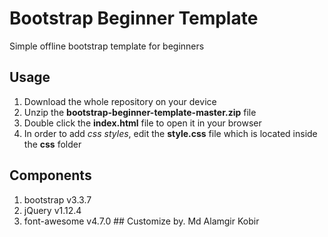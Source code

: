 # Bootstrap Beginner Template
Simple offline bootstrap template for beginners
## Usage
1. Download the whole repository on your device
2. Unzip the <b>bootstrap-beginner-template-master.zip</b> file
3. Double click the <b>index.html</b> file to open it in your browser
4. In order to add <i>css styles</i>, edit the <b>style.css</b> file which is located inside the <b>css</b> folder

## Components
1. bootstrap v3.3.7
2. jQuery v1.12.4
3. font-awesome v4.7.0 ## Customize by. Md Alamgir Kobir
